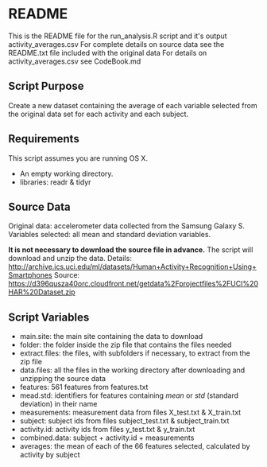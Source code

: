 # README
This is the README file for the run_analysis.R script and it's output activity_averages.csv
For complete details on source data see the README.txt file included with the original data
For details on activity_averages.csv see CodeBook.md

## Script Purpose
Create a new dataset containing the average of each variable selected from the original data set for each activity and each subject.

## Requirements
This script assumes you are running OS X.
- An empty working directory.
- libraries: readr & tidyr

## Source Data
Original data: accelerometer data collected from the Samsung Galaxy S.
Variables selected: all mean and standard deviation variables.

**It is not necessary to download the source file in advance.** The script will download and unzip the data.
Details: http://archive.ics.uci.edu/ml/datasets/Human+Activity+Recognition+Using+Smartphones
Source: https://d396qusza40orc.cloudfront.net/getdata%2Fprojectfiles%2FUCI%20HAR%20Dataset.zip

## Script Variables
- main.site: the main site containing the data to download
- folder: the folder inside the zip file that contains the files needed
- extract.files: the files, with subfolders if necessary, to extract from the zip file
- data.files: all the files in the working directory after downloading and unzipping the source data
- features: 561 features from features.txt
- mead.std: identifiers for features containing *mean* or *std* (standard deviation) in their name
- measurements: measurement data from files X_test.txt & X_train.txt
- subject: subject ids from files subject_test.txt & subject_train.txt
- activity.id: activity ids from files y_test.txt & y_train.txt
- combined.data: subject + activity.id + measurements
- averages: the mean of each of the 66 features selected, calculated by activity by subject


